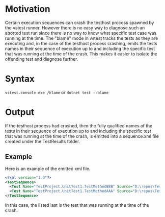# Motivation
Certain execution sequences can crash the testhost process spawned by the vstest runner. However there is no easy way to diagnose such an aborted test run since there is no way to know what specific test case was running at the time. The "blame" mode in vstest tracks the tests as they are executing and, in the case of the testhost process crashing, emits the tests names in their sequence of execution up to and including the specific test that was running at the time of the crash. This makes it easier to isolate the offending test and diagnose further.

# Syntax
```vstest.console.exe /blame``` or ```dotnet test --blame```

# Output
If the testhost process had crashed, then the fully qualified names of the tests in their sequence of execution up to and including the specific test that was running at the time of the crash, is emitted into a sequence.xml file created under the TestResults folder.

## Example
Here is an example of the emitted xml file.

```xml
<?xml version="1.0"?>
<TestSequence>
  <Test Name="TestProject.UnitTest1.TestMethodBBB" Source="D:\repos\TestProject\TestProject\bin\Debug\TestProject.dll" />
  <Test Name="TestProject.UnitTest1.TestMethodAAA" Source="D:\repos\TestProject\TestProject\bin\Debug\TestProject.dll" />
</TestSequence>
```
In this case, the <Test Name> listed last is the test that was running at the time of the crash.  
